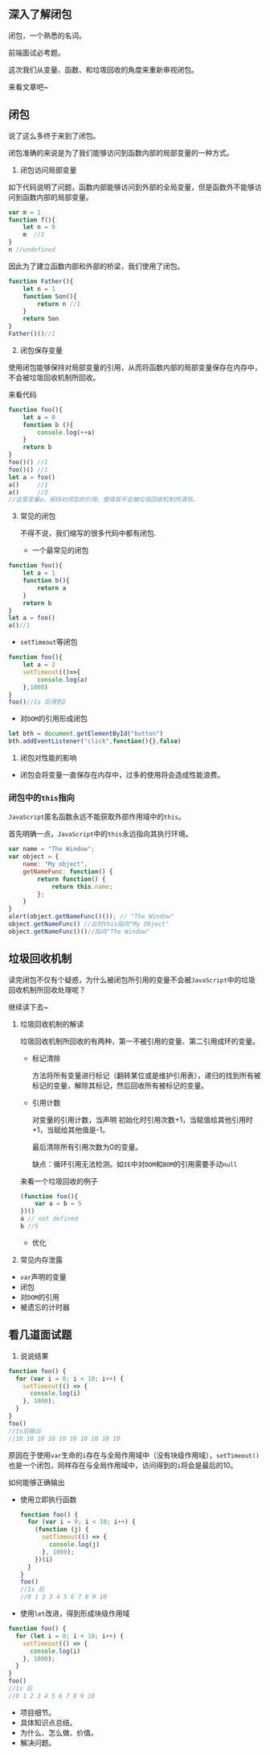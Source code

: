 ## 深入了解闭包

闭包，一个熟悉的名词。

前端面试必考题。

这次我们从变量、函数、和垃圾回收的角度来重新审视闭包。

来看文章吧~

## 闭包


说了这么多终于来到了闭包。

闭包准确的来说是为了我们能够访问到函数内部的局部变量的一种方式。

1. 闭包访问局部变量

如下代码说明了问题，函数内部能够访问到外部的全局变量，但是函数外不能够访问到函数内部的局部变量。

```javascript
var m = 1
function f(){
	let n = 0
	m  //1
}
n //undefined
```

因此为了建立函数内部和外部的桥梁，我们使用了闭包。

```javascript
function Father(){
	let n = 1
	function Son(){
		return n //1
	}
	return Son
}
Father()()//1
```

2. 闭包保存变量

使用闭包能够保持对局部变量的引用，从而将函数内部的局部变量保存在内存中，不会被垃圾回收机制所回收。

来看代码

```javascript
function foo(){
    let a = 0
    function b (){
        console.log(++a)
    }
    return b
}
foo()()	//1
foo()()	//1
let a = foo()
a()		//1
a()		//2
//这里变量a，保持对闭包的引用，使得其不会被垃圾回收机制所清除。
```

3. 常见的闭包

   不得不说，我们缩写的很多代码中都有闭包.

   + 一个最常见的闭包

```javascript
function foo(){
    let a = 1
    function b(){
        return a
    }
    return b
}
let a = foo()
a()//1
```

+ `setTimeout`等闭包

```javascript
function foo(){
    let a = 2
    setTimeout(()=>{
        console.log(a)
    },1000)
}
foo()//1s 后得到2
```

+ 对`DOM`的引用形成闭包

```javascript
let bth = document.getElementById("button")
bth.addEventListener("click",function(){},false)     
```

1. 闭包对性能的影响

+ 闭包会将变量一直保存在内存中，过多的使用将会造成性能浪费。 

### 闭包中的`this`指向

`JavaScript`匿名函数永远不能获取外部作用域中的`this`。

首先明确一点，`JavaScript`中的`this`永远指向其执行环境。

```javascript
var name = "The Window";
var object = {
    name: "My object",
    getNameFunc: function() {
        return function() {
            return this.name;
        };
    }
}
alert(object.getNameFunc()()); // "The Window"
object.getNameFunc() //此时this指向"My Object"
object.getNameFunc()()//指向"The Window"
```



## 垃圾回收机制

读完闭包不仅有个疑惑，为什么被闭包所引用的变量不会被`JavaScript`中的垃圾回收机制所回收处理呢？

继续读下去~

1. 垃圾回收机制的解读

   垃圾回收机制所回收的有两种，第一不被引用的变量、第二引用成环的变量。

   + 标记清除

     方法将所有变量进行标记（翻转某位或是维护引用表），递归的找到所有被标记的变量，解除其标记，然后回收所有被标记的变量。

   + 引用计数

     对变量的引用计数，当声明 初始化时引用次数+1，当赋值给其他引用时+1，当赋给其他值是-1。

     最后清除所有引用次数为0的变量。

     缺点：循环引用无法检测。如`IE`中对`DOM`和`BOM`的引用需要手动`null`

   来看一个垃圾回收的例子

   ```javascript
   (function foo(){
       var a = b = 5
   })()
   a // not defined
   b //5
   ```

   + 优化

2. 常见内存泄露

+ `var`声明的变量
+ 闭包
+ 对`DOM`的引用
+ 被遗忘的计时器

## 看几道面试题

1. 说说结果

```javascript
function foo() {
  for (var i = 0; i < 10; i++) {
    setTimeout(() => {
      console.log(i)
    }, 1000);
  }
}
foo()
//1s后输出
//10 10 10 10 10 10 10 10 10 10 
```

原因在于使用`var`生命的`i`存在与全局作用域中（没有块级作用域），`setTimeout()`也是一个闭包，同样存在与全局作用域中，访问得到的`i`将会是最后的10。

如何能够正确输出

+ 使用立即执行函数

  ```javascript
  function foo() {
    for (var i = 0; i < 10; i++) {
      (function (j) {
        setTimeout(() => {
          console.log(j)
        }, 1000);
      })(i)
    }
  }
  foo()
  //1s 后
  //0 1 2 3 4 5 6 7 8 9 10
  ```

+ 使用`let`改进，得到形成块级作用域

```javascript
function foo() {
  for (let i = 0; i < 10; i++) {
    setTimeout(() => {
      console.log(i)
    }, 1000);
  }
}
foo()
//1s 后
//0 1 2 3 4 5 6 7 8 9 10
```



+ 项目细节。
+ 具体知识点总结。
+ 为什么、怎么做、价值。
+ 解决问题。